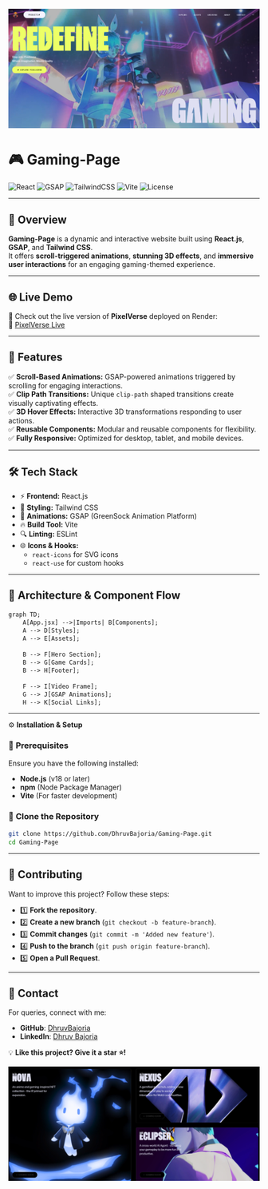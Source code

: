 ![PixelVerse Banner](./banner.png)


# 🎮 **Gaming-Page**
![React](https://img.shields.io/badge/React-19.x-blue)
![GSAP](https://img.shields.io/badge/GSAP-3.x-green)
![TailwindCSS](https://img.shields.io/badge/TailwindCSS-3.x-blue)
![Vite](https://img.shields.io/badge/Vite-6.x-purple)
![License](https://img.shields.io/github/license/DhruvBajoria/Gaming-Page)

---

## 🌟 **Overview**

**Gaming-Page** is a dynamic and interactive website built using **React.js**, **GSAP**, and **Tailwind CSS**.  
It offers **scroll-triggered animations**, **stunning 3D effects**, and **immersive user interactions** for an engaging gaming-themed experience.  

---

## 🌐 **Live Demo**
🎯 Check out the live version of **PixelVerse** deployed on Render:  
🔗 [PixelVerse Live](https://pixelverse-phzp.onrender.com)

---

## 🎯 **Features**

✅ **Scroll-Based Animations:** GSAP-powered animations triggered by scrolling for engaging interactions.  
✅ **Clip Path Transitions:** Unique `clip-path` shaped transitions create visually captivating effects.  
✅ **3D Hover Effects:** Interactive 3D transformations responding to user actions.  
✅ **Reusable Components:** Modular and reusable components for flexibility.  
✅ **Fully Responsive:** Optimized for desktop, tablet, and mobile devices.   

---

## 🛠️ **Tech Stack**

- ⚡ **Frontend:** React.js  
- 🎨 **Styling:** Tailwind CSS  
- 🚀 **Animations:** GSAP (GreenSock Animation Platform)  
- 🔥 **Build Tool:** Vite  
- 🔍 **Linting:** ESLint  
- 🌐 **Icons & Hooks:**  
    - `react-icons` for SVG icons  
    - `react-use` for custom hooks  

---

## 📌 **Architecture & Component Flow**

```mermaid
graph TD;
    A[App.jsx] -->|Imports| B[Components];
    A --> D[Styles];
    A --> E[Assets];

    B --> F[Hero Section];
    B --> G[Game Cards];
    B --> H[Footer];

    F --> I[Video Frame];
    G --> J[GSAP Animations];
    H --> K[Social Links];
```
---

 ⚙️ **Installation & Setup**

### 🔹 **Prerequisites**
Ensure you have the following installed:

- **Node.js** (v18 or later)  
- **npm** (Node Package Manager)  
- **Vite** (For faster development)  

### 🔹 **Clone the Repository**
```bash
git clone https://github.com/DhruvBajoria/Gaming-Page.git
cd Gaming-Page
```
---

## 🤝 Contributing

Want to improve this project? Follow these steps: 
- 1️⃣ **Fork the repository**. 
- 2️⃣ **Create a new branch** (`git checkout -b feature-branch`). 
- 3️⃣ **Commit changes** (`git commit -m 'Added new feature'`). 
- 4️⃣ **Push to the branch** (`git push origin feature-branch`).
- 5️⃣ **Open a Pull Request**.

---

## 📩 Contact

For queries, connect with me:

- **GitHub**: [DhruvBajoria](https://github.com/DhruvBajoria)
- **LinkedIn**: [Dhruv Bajoria](https://www.linkedin.com/in/dhruv-bajoria-ab25b21ab/)

💡 **Like this project? Give it a star ⭐️!**

![PixelVerse Banner2](./banner2.png)
